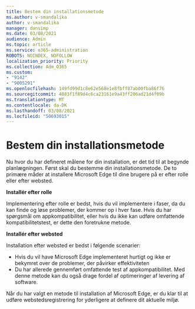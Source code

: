 ```yaml
---
title: Bestem din installationsmetode
ms.author: v-smandalika
author: v-smandalika
manager: dansimp
ms.date: 03/08/2021
audience: Admin
ms.topic: article
ms.service: o365-administration
ROBOTS: NOINDEX, NOFOLLOW
localization_priority: Priority
ms.collection: Adm_O365
ms.custom:
- "9142"
- "9005291"
ms.openlocfilehash: 149fd99d1c8e62e568e1e8fbff87ab00fba86f76
ms.sourcegitcommit: 4883f1f89d4c6ca23161e9a43ff206ad21d4f09b
ms.translationtype: MT
ms.contentlocale: da-DK
ms.lasthandoff: 03/08/2021
ms.locfileid: "50693015"
---
```

# <a name="determine-your-deployment-method"></a>Bestem din installationsmetode

Nu hvor du har defineret målene for din installation, er det tid til at begynde planlægningen. Først skal du bestemme din installationsmetode. De to primære måder at installere Microsoft Edge til dine brugere på er efter rolle eller efter websted.

**Installér efter rolle**

Implementering efter rolle er bedst, hvis du vil implementere i faser, da du kan finde og løse problemer, der kommer op i hver fase. Hvis du har spørgsmål om appkompatibilitet, eller hvis du ikke kan udføre omfattende kompatibilitetstest, er dette den foretrukne metode.

**Installér efter websted**

Installation efter websted er bedst i følgende scenarier:
- Hvis du vil have Microsoft Edge implementeret hurtigt og ikke er bekymret over de problemer, der påvirker effektiviteten
- Du har allerede gennemført omfattende test af appkompatibilitet. Med denne metode kan du også drage fordel af optimeringer af levering af software.

Når du har valgt en metode til installation af Microsoft Edge, er du klar til at udføre webstedsregistrering for yderligere at definere dit aktuelle miljø.
